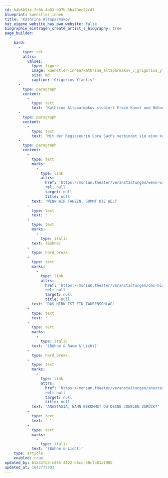 ```yaml
---
id: b4b6b93e-7c86-4b83-b97b-5ba70ec82c47
blueprint: kuenstler_innen
title: 'Kathrine Altaparmakov'
hat_eigene_website_has_own_website: false
biographie_eintragen_create_artist_s_biography: true
page_builder:
  -
    bard:
      -
        type: set
        attrs:
          values:
            type: figure
            image: kuenstler-innen/kathrine_altaparmakov_c_grigorios_yfantis.jpg
            size: md
            caption: 'Grigorios Yfantis'
      -
        type: paragraph
        content:
          -
            type: text
            text: 'Kathrine Altaparmakov studiert Freie Kunst und Bühnenraum an der Hochschule für Bildende Künste in Hamburg sowie Szenografie an der Danish National School of Performing Arts in Kopenhagen. Nach dem Diplom arbeitet sie am Thalia Theater, am Deutschen Schauspielhaus Hamburg und am Theater Bremen als Bühnen- und Kostümbildassistentin u.a. mit Florian Lösche, Stéphane Laimé, Alex Eales, Duri Bischoff, Ene-Liis Semper und Peter Baur. Währenddessen entwickelt sie eigene Arbeiten und Raumkonzepte. Als freischaffende Bühnen- und Kostümbildnerin ist sie sowohl im Stadt- und Staatstheater als auch in der Freien Szene tätig. Projekte führen sie u.a. an das Junge Schauspielhaus Düsseldorf, monsun.theater Hamburg, Theater Münster, Junges Schauspielhaus Bochum, Theater Konstanz oder Staatstheater Hannover. Beim Theater der Welt 2017 ist sie als künstlerische Mitarbeiterin des Ausstattungsduos ''Georg & Paul'' (Eva-Maria Henschkowski und Lolita Hindenberg) für die Gestaltung des Zentrums „Haven“ im Hamburger Baakenhafen verantwortlich, und für das Hauptsache Frei Festival entwirft sie ein mobiles Festivalzentrum. '
      -
        type: paragraph
        content:
          -
            type: text
            text: 'Mit der Regisseurin Cora Sachs verbindet sie eine kontinuierliche Zusammenarbeit. Die Inszenierung „Wenn wir tanzen, summt die Welt“ (Regie: Cora Sachs, monsun theater) wird 2018 mit dem Hamburger Theaterpreis Rolf Mares in der Kategorie »Herausragende Inszenierung« ausgezeichnet.'
      -
        type: paragraph
        content:
          -
            type: text
            marks:
              -
                type: link
                attrs:
                  href: 'https://monsun.theater/veranstaltungen/wenn-wir-tanzen-summt-die-welt'
                  rel: null
                  target: null
                  title: null
            text: 'WENN WIR TANZEN, SUMMT DIE WELT'
          -
            type: text
            text: ' '
          -
            type: text
            marks:
              -
                type: italic
            text: (Bühne)
          -
            type: hard_break
          -
            type: text
            marks:
              -
                type: link
                attrs:
                  href: 'https://monsun.theater/veranstaltungen/das-hirn-ist-ein-taubenschlag'
                  rel: null
                  target: null
                  title: null
            text: 'DAS HIRN IST EIN TAUBENSCHLAG'
          -
            type: text
            text: ' '
          -
            type: text
            marks:
              -
                type: italic
            text: '(Bühne & Raum & Licht)'
          -
            type: hard_break
          -
            type: text
            marks:
              -
                type: link
                attrs:
                  href: 'https://monsun.theater/veranstaltungen/anastasia'
                  rel: null
                  target: null
                  title: null
            text: 'ANASTASIA, WANN BEKOMMST DU DEINE JUWELEN ZURÜCK?'
          -
            type: text
            text: ' '
          -
            type: text
            marks:
              -
                type: italic
            text: '(Bühne & Licht)'
    type: article
    enabled: true
updated_by: b1a43fd3-c865-4122-b6cc-50cfa81a1985
updated_at: 1642775303
---
```

